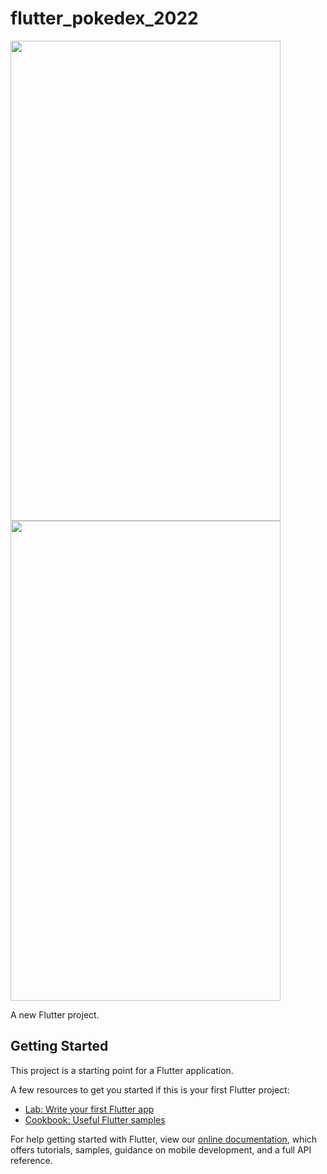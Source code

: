 # flutter_pokedex_2022


<img src="https://user-images.githubusercontent.com/26288178/168713247-73505378-9aa1-417f-ae58-3ac57f0e2aa9.png" width="432" height="768"/>
<img src="https://user-images.githubusercontent.com/26288178/168713262-eef8c45b-73cc-442e-be26-e78707442e20.gif" width="432" height="768"/>


A new Flutter project.

## Getting Started

This project is a starting point for a Flutter application.

A few resources to get you started if this is your first Flutter project:

- [Lab: Write your first Flutter app](https://flutter.dev/docs/get-started/codelab)
- [Cookbook: Useful Flutter samples](https://flutter.dev/docs/cookbook)

For help getting started with Flutter, view our
[online documentation](https://flutter.dev/docs), which offers tutorials,
samples, guidance on mobile development, and a full API reference.
